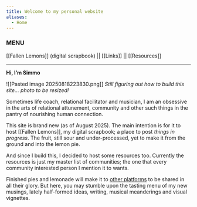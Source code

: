 ```yaml
---
title: Welcome to my personal website
aliases:
  - Home
---
```

### MENU
[[Fallen Lemons]] (digital scrapbook) || [[Links]] || [[Resources]]

---

**Hi, I’m Simmo**

![[Pasted image 20250818223830.png]]
*Still figuring out how to build this site... photo to be resized!*


Sometimes life coach, relational facilitator and musician, I am an obsessive in the arts of relational attunement, community and other such things in the pantry of nourishing human connection. 


This site is brand new (as of August 2025). The main intention is for it to host [[Fallen Lemons]], my digital scrapbook; a place to post *things in progress*. The fruit, still sour and under-processed, yet to make it from the ground and into the lemon pie. 


And since I build this, I decided to host some resources too. Currently the resources is just my master list of communities; the one that every community interested person I mention it to wants.


Finished pies and lemonade will make it to [other platforms](https://www.simmosimpson.com/Links) to be shared in all their glory. But here, you may stumble upon the tasting menu of my new musings, lately half-formed ideas, writing, musical meanderings and visual vignettes.